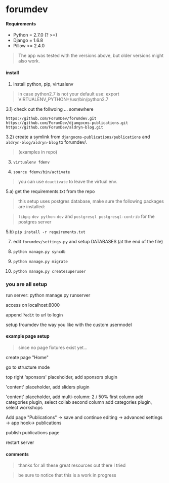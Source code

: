 # forumdev


#### Requirements


* Python = 2.7.0 (? >=)
* Django = 1.6.8 
* Pillow >= 2.4.0

> The app was tested with the versions above, but older versions might also work.

#### install


1) install python, pip, virtualenv
 
> in case python2.7 is not your default use:
> export VIRTUALENV_PYTHON=/usr/bin/python2.7

3.1) check out the follwoing ... somewhere
```
https://github.com/ForumDev/forumdev.git
https://github.com/ForumDev/djangocms-publications.git
https://github.com/ForumDev/aldryn-blog.git
```
3.2) create a symlink from `djangocms-publications/publications` and `aldryn-blog/aldryn-blog` to forumdev/. 
> (examples in repo)

3) `virtualenv fdenv`
 
4) `source fdenv/bin/activate`

> you can use `deactivate` to leave the virtual env.

5.a) get the requirements.txt from the repo

> this setup uses postgres database, make sure the following packages are installed: 

> `libpq-dev python-dev` and `postgresql postgresql-contrib` for the postgres server

5.b) `pip install -r requirements.txt`

7) edit `forumdev/settings.py` and setup  DATABASES (at the end of the file)

8) `python manage.py syncdb`

9) `python manage.py migrate`

10) `python manage.py createsuperuser`


### you are all setup 

run server:
python manage.py runserver

access on localhost:8000

append `?edit` to url to login

setup froumdev the way you like with the custom usermodel

#### example page setup

> since no page fixtures exist yet...

create page "Home"

go to structure mode

top right 'sponsors' placeholder, add sponsors plugin

'content' placeholder, add sliders plugin

'content' placeholder, add multi-column: 2 / 50%
first column add categories plugin, select collab
second column add categories plugin, select workshops

Add page "Publications" -> save and continue editing -> advanced settings -> app hook-> publications

publish publications page

restart server


#### comments

>thanks for all these great resources out there I tried

>be sure to notice that this is a work in progress

